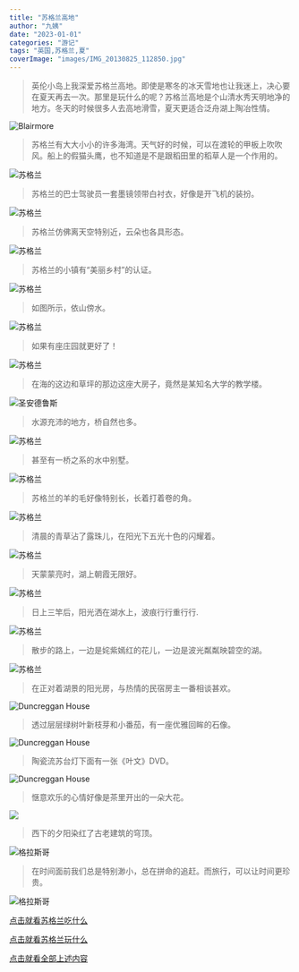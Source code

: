 ```yaml
---
title: "苏格兰高地"
author: "九姨"
date: "2023-01-01"
categories: "游记"
tags: "英国,苏格兰,夏"
coverImage: "images/IMG_20130825_112850.jpg"
---
```


>英伦小岛上我深爱苏格兰高地。即使是寒冬的冰天雪地也让我迷上，决心要在夏天再去一次。那里是玩什么的呢？苏格兰高地是个山清水秀天明地净的地方。冬天的时候很多人去高地滑雪，夏天更适合泛舟湖上陶冶性情。

![Blairmore](images/IMG_20130825_160831.jpg)

>苏格兰有大大小小的许多海湾。天气好的时候，可以在渡轮的甲板上吹吹风。船上的假猫头鹰，也不知道是不是跟稻田里的稻草人是一个作用的。

![苏格兰](images/IMG_20130825_155715.jpg)

>苏格兰的巴士驾驶员一套墨镜领带白衬衣，好像是开飞机的装扮。

![苏格兰](images/IMG_20130825_114329.jpg)

>苏格兰仿佛离天空特别近，云朵也各具形态。

![苏格兰](images/IMG_20130824_095113.jpg)

>苏格兰的小镇有“美丽乡村”的认证。

![苏格兰](images/IMG_20130824_092939.jpg)

>如图所示，依山傍水。

![苏格兰](images/IMG_20130825_111911.jpg)

>如果有座庄园就更好了！

![苏格兰](images/IMG_20160814_143740.jpg)

>在海的这边和草坪的那边这座大房子，竟然是某知名大学的教学楼。

![圣安德鲁斯](images/IMG_20160810_172037.jpg)

>水源充沛的地方，桥自然也多。

![苏格兰](images/IMG_20160813_115855.jpg)

>甚至有一桥之系的水中别墅。

![苏格兰](images/IMG_20160813_191327.jpg)

>苏格兰的羊的毛好像特别长，长着打着卷的角。

![苏格兰](images/IMG_20160813_162322_1.jpg)

>清晨的青草沾了露珠儿，在阳光下五光十色的闪耀着。

![苏格兰](images/IMG_20130825_090212.jpg)

>天蒙蒙亮时，湖上朝霞无限好。

![苏格兰](images/IMG_20130825_045852.jpg)

>日上三竿后，阳光洒在湖水上，波痕行行重行行.

![苏格兰](images/IMG_20130825_085508.jpg)

>散步的路上，一边是姹紫嫣红的花儿，一边是波光粼粼映碧空的湖。

![苏格兰](images/IMG_20130825_093742.jpg)

>在正对着湖景的阳光房，与热情的民宿房主一番相谈甚欢。 

![Duncreggan House](images/IMG_20130824_135407.jpg)

>透过层层绿树叶新枝芽和小番茄，有一座优雅回眸的石像。

![Duncreggan House](images/IMG_20130824_135327.jpg)

>陶瓷流苏台灯下面有一张《叶文》DVD。

![Duncreggan House](images/IMG_20130824_182309.jpg)

>惬意欢乐的心情好像是茶里开出的一朵大花。

![](images/IMG_20130825_181938.jpg)

>西下的夕阳染红了古老建筑的穹顶。

![格拉斯哥](images/IMG_20130825_193308.jpg)

>在时间面前我们总是特别渺小，总在拼命的追赶。而旅行，可以让时间更珍贵。

![格拉斯哥](images/IMG_20130825_220824.jpg)

[点击就看苏格兰吃什么](/posts/categories/%E7%BE%8E%E9%A3%9F?pagetype=uk-food&tags=英国,苏格兰&extags=)

[点击就看苏格兰玩什么](/posts/categories/攻略?pagetype=uk-play&tags=英国,苏格兰&extags=)

[点击就看全部上述内容](/posts?tags=苏格兰)
